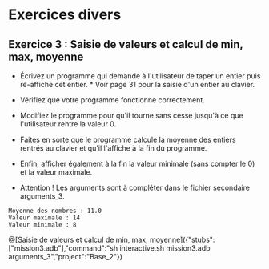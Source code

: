 # Exercices divers

## Exercice 3 : Saisie de valeurs et calcul de min, max, moyenne


* Écrivez un programme qui demande à l'utilisateur de taper un entier puis ré-affiche cet entier.  * Voir page 31 pour la saisie d'un entier au clavier.
* Vérifiez que votre programme fonctionne correctement.
* Modifiez le programme pour qu'il tourne sans cesse jusqu'à ce que l'utilisateur rentre la valeur 0.
* Faites en sorte que le programme calcule la moyenne des entiers rentrés au clavier et qu'il l'affiche à la fin du programme.
* Enfin, afficher également à la fin la valeur minimale (sans compter le 0) et la valeur maximale.

* Attention ! Les arguments sont à compléter dans le fichier secondaire arguments_3.

```
Moyenne des nombres : 11.0
Valeur maximale : 14
Valeur minimale : 8
```

@[Saisie de valeurs et calcul de min, max, moyenne]({"stubs":["mission3.adb"],"command":"sh interactive.sh mission3.adb arguments_3","project":"Base_2"})

 
